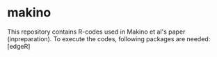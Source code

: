 # makino

This repository contains R-codes used in Makino et al's paper (inpreparation). To execute the codes, following packages are needed:
[edgeR]
